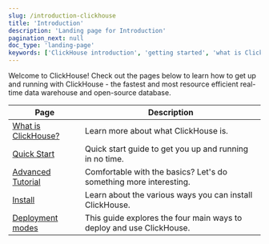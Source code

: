 ```yaml
---
slug: /introduction-clickhouse
title: 'Introduction'
description: 'Landing page for Introduction'
pagination_next: null
doc_type: 'landing-page'
keywords: ['ClickHouse introduction', 'getting started', 'what is ClickHouse', 'quick start', 'installation', 'deployment', 'tutorial']
---
```


Welcome to ClickHouse! Check out the pages below to learn how to get up and running with ClickHouse - the fastest and most resource efficient real-time data warehouse and open-source database.

| Page                                           | Description                                                        |
|------------------------------------------------|--------------------------------------------------------------------|
| [What is ClickHouse?](intro)                   | Learn more about what ClickHouse is.                               |
| [Quick Start](/get-started/quick-start)        | Quick start guide to get you up and running in no time.            |           
| [Advanced Tutorial](tutorial.md)               | Comfortable with the basics? Let's do something more interesting.  |
| [Install](getting-started/install/install.mdx) | Learn about the various ways you can install ClickHouse.           |
| [Deployment modes](deployment-modes.md)        | This guide explores the four main ways to deploy and use ClickHouse.| 
